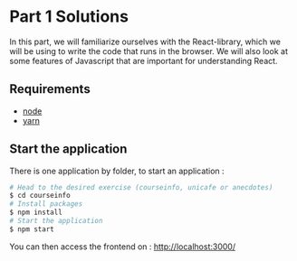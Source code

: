 # Part 1 Solutions

In this part, we will familiarize ourselves with the React-library, which we will be using to write the code that runs in the browser. We will also look at some features of Javascript that are important for understanding React.

## Requirements
* [node](https://nodejs.org/en/download/)
* [yarn](https://classic.yarnpkg.com/en/docs/install/#debian-stable)


## Start the application

There is one application by folder, to start an application :

```bash
# Head to the desired exercise (courseinfo, unicafe or anecdotes)
$ cd courseinfo
# Install packages
$ npm install
# Start the application
$ npm start
```

You can then access the frontend on : [http://localhost:3000/](http://localhost:3000/)
